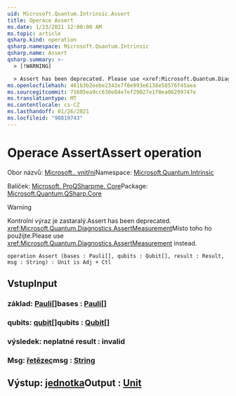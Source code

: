```yaml
---
uid: Microsoft.Quantum.Intrinsic.Assert
title: Operace Assert
ms.date: 1/23/2021 12:00:00 AM
ms.topic: article
qsharp.kind: operation
qsharp.namespace: Microsoft.Quantum.Intrinsic
qsharp.name: Assert
qsharp.summary: >-
  > [!WARNING]

  > Assert has been deprecated. Please use <xref:Microsoft.Quantum.Diagnostics.AssertMeasurement> instead.
ms.openlocfilehash: 461b3b2eebe2342e7f8e993e6138e58576f45aea
ms.sourcegitcommit: 71605ea9cc630e84e7ef29027e1f0ea06299747e
ms.translationtype: MT
ms.contentlocale: cs-CZ
ms.lasthandoff: 01/26/2021
ms.locfileid: "98819743"
---
```

# <a name="assert-operation"></a><span data-ttu-id="86f92-102">Operace Assert</span><span class="sxs-lookup"><span data-stu-id="86f92-102">Assert operation</span></span>

<span data-ttu-id="86f92-103">Obor názvů: [Microsoft.. vnitřní](xref:Microsoft.Quantum.Intrinsic)</span><span class="sxs-lookup"><span data-stu-id="86f92-103">Namespace: [Microsoft.Quantum.Intrinsic](xref:Microsoft.Quantum.Intrinsic)</span></span>

<span data-ttu-id="86f92-104">Balíček: [Microsoft. ProQSharpme. Core](https://nuget.org/packages/Microsoft.Quantum.QSharp.Core)</span><span class="sxs-lookup"><span data-stu-id="86f92-104">Package: [Microsoft.Quantum.QSharp.Core](https://nuget.org/packages/Microsoft.Quantum.QSharp.Core)</span></span>


> [!WARNING]
> <span data-ttu-id="86f92-105">Kontrolní výraz je zastaralý.</span><span class="sxs-lookup"><span data-stu-id="86f92-105">Assert has been deprecated.</span></span> <span data-ttu-id="86f92-106"><xref:Microsoft.Quantum.Diagnostics.AssertMeasurement>Místo toho ho použijte.</span><span class="sxs-lookup"><span data-stu-id="86f92-106">Please use <xref:Microsoft.Quantum.Diagnostics.AssertMeasurement> instead.</span></span>



```qsharp
operation Assert (bases : Pauli[], qubits : Qubit[], result : Result, msg : String) : Unit is Adj + Ctl
```


## <a name="input"></a><span data-ttu-id="86f92-107">Vstup</span><span class="sxs-lookup"><span data-stu-id="86f92-107">Input</span></span>

### <a name="bases--pauli"></a><span data-ttu-id="86f92-108">základ: [Pauli](xref:microsoft.quantum.lang-ref.pauli)[]</span><span class="sxs-lookup"><span data-stu-id="86f92-108">bases : [Pauli](xref:microsoft.quantum.lang-ref.pauli)[]</span></span>




### <a name="qubits--qubit"></a><span data-ttu-id="86f92-109">qubits: [qubit](xref:microsoft.quantum.lang-ref.qubit)[]</span><span class="sxs-lookup"><span data-stu-id="86f92-109">qubits : [Qubit](xref:microsoft.quantum.lang-ref.qubit)[]</span></span>




### <a name="result--__invalidresult__"></a><span data-ttu-id="86f92-110">výsledek: __neplatné <Result>__</span><span class="sxs-lookup"><span data-stu-id="86f92-110">result : __invalid<Result>__</span></span>




### <a name="msg--string"></a><span data-ttu-id="86f92-111">Msg: [řetězec](xref:microsoft.quantum.lang-ref.string)</span><span class="sxs-lookup"><span data-stu-id="86f92-111">msg : [String](xref:microsoft.quantum.lang-ref.string)</span></span>





## <a name="output--unit"></a><span data-ttu-id="86f92-112">Výstup: [jednotka](xref:microsoft.quantum.lang-ref.unit)</span><span class="sxs-lookup"><span data-stu-id="86f92-112">Output : [Unit](xref:microsoft.quantum.lang-ref.unit)</span></span>

